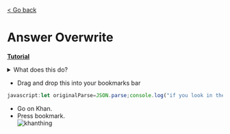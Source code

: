 [< Go back](https://github.com/ilytobias/Khan-Destroyer)
# Answer Overwrite
  
  **[Tutorial](https://www.youtube.com/watch?v=kM1oWRX2_TU)**
  <details>
    <summary>What does this do?</summary>
    
  *This overwrites your questions to look like this. And it still counts as a correct answer.*
  
  ![Screenshot 2024-04-03 114349](https://github.com/ilytobias/Khan-Destroyer/assets/165577429/704501ab-e727-47fa-924b-6ae5367f8249)
  </details>

* Drag and drop this into your bookmarks bar
  
```js
javascript:let originalParse=JSON.parse;console.log("if you look in the console you WILL see a error, they save it as a question though so I'm not worried about it right now."),JSON.parse=function(t,e){let o=originalParse(t,e);try{const t=JSON.parse(o.data.assessmentItem.item.itemData);t.question&&t.question.content&&t.question.content[1]===t.question.content[1].toUpperCase()&&(console.log(t),t.question.content="Please select a answer choice.\n [[☃ radio 1]] [[☃ explanation 1]]",t.question.widgets={"radio 1":{options:{choices:[{content:"Correct",correct:!0},{content:"Incorrect",correct:!1}]}},"explanation 1":{options:{explanation:"This hack was made by @ilyTobias on Discord & GitHub.",hidePrompt:"",showPrompt:"Credit"}}},o.data.assessmentItem.item.itemData=JSON.stringify(t))}catch(t){}return o},location.softReload=()=>{const t=document.getElementsByTagName("html")[0].outerHTML;document.open(),document.write(t),document.close()},location.softReload();
```  
* Go on Khan.
* Press bookmark.
  <br>
![khanthing](https://github.com/ilytobias/Khan-Destroyer/assets/165577429/7a77ee4e-8d84-4135-b97c-5408b16f780b)
